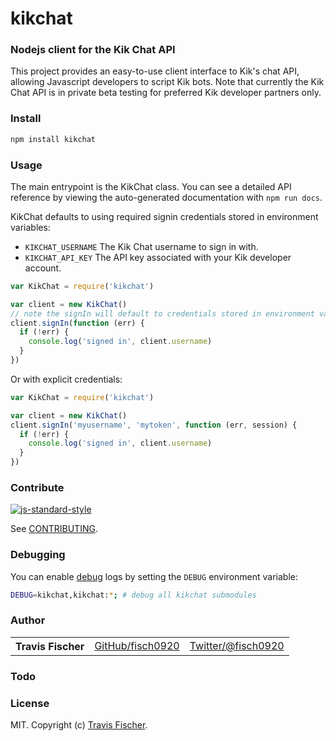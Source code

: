 # kikchat

### Nodejs client for the Kik Chat API

This project provides an easy-to-use client interface to Kik's chat API, allowing Javascript developers to script Kik bots. Note that currently the Kik Chat API is in private beta testing for preferred Kik developer partners only.

### Install

```bash
npm install kikchat
```

### Usage

The main entrypoint is the KikChat class. You can see a detailed API reference by viewing the auto-generated documentation with `npm run docs`.

KikChat defaults to using required signin credentials stored in environment variables:

- `KIKCHAT_USERNAME` The Kik Chat username to sign in with.
- `KIKCHAT_API_KEY`  The API key associated with your Kik developer account.

```javascript
var KikChat = require('kikchat')

var client = new KikChat()
// note the signIn will default to credentials stored in environment variables
client.signIn(function (err) {
  if (!err) {
    console.log('signed in', client.username)
  }
})
```

Or with explicit credentials:

```javascript
var KikChat = require('kikchat')

var client = new KikChat()
client.signIn('myusername', 'mytoken', function (err, session) {
  if (!err) {
    console.log('signed in', client.username)
  }
})
```

### Contribute

[![js-standard-style](https://cdn.rawgit.com/feross/standard/master/badge.svg)](https://github.com/feross/standard)

See [CONTRIBUTING](https://github.com/SnapsApp/kikchat/blob/master/CONTRIBUTING.md).

### Debugging

You can enable [debug](https://www.npmjs.com/package/debug) logs by setting the `DEBUG` environment variable:

```bash
DEBUG=kikchat,kikchat:*; # debug all kikchat submodules
```

### Author

<table><tbody>
<tr><th align="left">Travis Fischer</th><td><a href="https://github.com/fisch0920">GitHub/fisch0920</a></td><td><a href="http://twitter.com/fisch0920">Twitter/@fisch0920</a></td></tr>
</tbody></table>

### Todo

### License

MIT. Copyright (c) [Travis Fischer](https://makesnaps.com).
